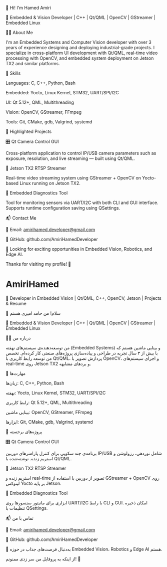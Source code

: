 👋 Hi! I'm Hamed Amiri

🎯 Embedded & Vision Developer | C++ | Qt/QML | OpenCV | GStreamer | Embedded Linux

🧑‍💻 About Me

I'm an Embedded Systems and Computer Vision developer with over 3 years of experience designing and deploying industrial-grade projects. I specialize in cross-platform UI development with Qt/QML, real-time video processing with OpenCV, and embedded system deployment on Jetson TX2 and similar platforms.

🔧 Skills

Languages: C, C++, Python, Bash

Embedded: Yocto, Linux Kernel, STM32, UART/SPI/I2C

UI: Qt 5.12+, QML, Multithreading

Vision: OpenCV, GStreamer, FFmpeg

Tools: Git, CMake, gdb, Valgrind, systemd

📁 Highlighted Projects

🎛️ Qt Camera Control GUI

Cross-platform application to control IP/USB camera parameters such as exposure, resolution, and live streaming — built using Qt/QML.

📡 Jetson TX2 RTSP Streamer

Real-time video streaming system using GStreamer + OpenCV on Yocto-based Linux running on Jetson TX2.

🧪 Embedded Diagnostics Tool

Tool for monitoring sensors via UART/I2C with both CLI and GUI interface. Supports runtime configuration saving using QSettings.

📬 Contact Me

📧 Email: amirihamed.developer@gmail.com

🔗 GitHub: github.com/AmiriHamedDeveloper

🌱 Looking for exciting opportunities in Embedded Vision, Robotics, and Edge AI.

Thanks for visiting my profile! 🙌




# AmiriHamed
📡 Developer in Embedded Vision | Qt/QML, C++, OpenCV, Jetson | Projects &amp; Resume


👋 سلام! من حامد امیری هستم

🎯 Embedded & Vision Developer | C++ | Qt/QML | OpenCV | GStreamer | Embedded Linux

🧑‍💻 درباره من

من توسعه‌دهنده‌ی سیستم‌های نهفته (Embedded Systems) و بینایی ماشین هستم که با بیش از ۳ سال تجربه در طراحی و پیاده‌سازی پروژه‌های صنعتی کار کرده‌ام. تخصص من توسعه رابط کاربری با Qt/QML، پردازش تصویر با OpenCV، و اجرای سیستم‌های real-time روی Jetson TX2 و بردهای مشابهه.

🔧 مهارت‌ها

زبان‌ها: C, C++, Python, Bash

نهفته: Yocto, Linux Kernel, STM32, UART/SPI/I2C

رابط کاربری: Qt 5.12+, QML, Multithreading

بینایی ماشین: OpenCV, GStreamer, FFmpeg

ابزارها: Git, CMake, gdb, Valgrind, systemd

📁 پروژه‌های برجسته

🎛️ Qt Camera Control GUI

برنامه‌ی چند سکویی برای کنترل پارامترهای دوربین IP/USB شامل نوردهی، رزولوشن و استریم زنده. نوشته‌شده با Qt/QML.

📡 Jetson TX2 RTSP Streamer

استریم زنده و real-time تصویر از دوربین با استفاده از GStreamer + OpenCV روی لینوکس Yocto بر پایه Jetson.

🧪 Embedded Diagnostics Tool

ابزاری برای مانیتور سنسورها روی UART/I2C با رابط CLI و GUI. امکان ذخیره تنظیمات با QSettings.

📬 تماس با من

📧 Email: amirihamed.developer@gmail.com

🔗 GitHub: github.com/AmiriHamedDeveloper

🌱 به‌دنبال فرصت‌های جذاب در حوزه Embedded Vision، Robotics و Edge AI هستم.

از اینکه به پروفایل من سر زدی ممنونم! 🙌

